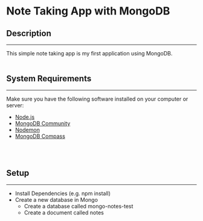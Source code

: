 # Note Taking App with MongoDB
## Description
___

This simple note taking app is my first application using MongoDB.
<br />
<br />

## System Requirements
___


Make sure you have the following software installed on your computer or server:

- [Node.js](https://nodejs.org/en/)
- [MongoDB Community](https://docs.mongodb.com/manual/administration/install-community/)
- [Nodemon](https://nodemon.io/)
- [MongoDB Compass](https://www.mongodb.com/products/compass)
<br />
<br />

## Setup
___

* Install Dependencies (e.g. npm install)
* Create a new database in Mongo
    * Create a database called mongo-notes-test
    * Create a document called notes


